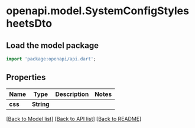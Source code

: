 # openapi.model.SystemConfigStylesheetsDto

## Load the model package
```dart
import 'package:openapi/api.dart';
```

## Properties
Name | Type | Description | Notes
------------ | ------------- | ------------- | -------------
**css** | **String** |  | 

[[Back to Model list]](../README.md#documentation-for-models) [[Back to API list]](../README.md#documentation-for-api-endpoints) [[Back to README]](../README.md)


